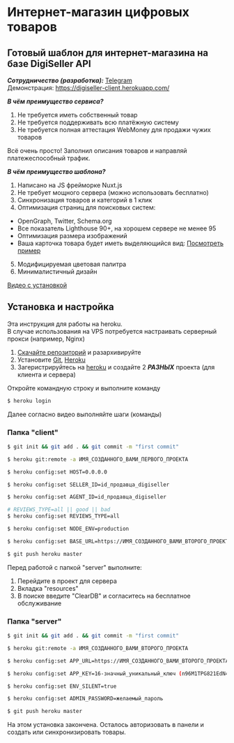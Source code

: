 # Интернет-магазин цифровых товаров

## Готовый шаблон для интернет-магазина на базе DigiSeller API

**_Сотрудничество (разработка):_** [Telegram](https://t.me/sonicbhf)  
Демонстрация: https://digiseller-client.herokuapp.com/

**_В чём преимущество сервиса?_**

1. Не требуется иметь собственный товар
2. Не требуется поддерживать всю платёжную систему
3. Не требуется полная аттестация WebMoney для продажи чужих товаров

Всё очень просто! Заполнил описания товаров и направляй платежеспособный трафик.

**_В чём преимущество шаблона?_**

1. Написано на JS фрейморке Nuxt.js
2. Не требует мощного сервера (можно использовать бесплатно)
3. Синхронизация товаров и категорий в 1 клик
4. Оптимизация страниц для поисковых систем:

- OpenGraph, Twitter, Schema.org
- Все показатель Lighthouse 90+, на хорошем сервере не менее 95
- Оптимизация размера изображений
- Ваша карточка товара будет иметь выделяющийся вид: [Посмотреть пример](https://i.imgur.com/KB8v4R8.png)

5. Модифицируемая цветовая палитра
6. Минималистичный дизайн

[Видео с установкой](https://www.youtube.com/watch?v=T8-OGv1erfU)

## Установка и настройка

Эта инструкция для работы на heroku.  
В случае использования на VPS потребуется настраивать серверный прокси (например, Nginx)

1. [Скачайте репозиторий](https://github.com/evdevru/digiseller-store/archive/refs/heads/main.zip) и разархивируйте
2. Установите [Git](https://git-scm.com/download/win), [Heroku](https://devcenter.heroku.com/articles/heroku-cli)
3. Загеристрируйтесь на [heroku](https://dashboard.heroku.com/) и создайте 2 **_РАЗНЫХ_** проекта (для клиента и сервера)

Откройте командную строку и выполните команду

```bash
$ heroku login
```

Далее согласно видео выполняйте шаги (команды)

### Папка "client"

```bash
$ git init && git add . && git commit -m "first commit"

$ heroku git:remote -a ИМЯ_СОЗДАННОГО_ВАМИ_ПЕРВОГО_ПРОЕКТА

$ heroku config:set HOST=0.0.0.0

$ heroku config:set SELLER_ID=id_продавца_digiseller

$ heroku config:set AGENT_ID=id_продавца_digiseller

# REVIEWS_TYPE=all || good || bad
$ heroku config:set REVIEWS_TYPE=all

$ heroku config:set NODE_ENV=production

$ heroku config:set BASE_URL=https://ИМЯ_СОЗДАННОГО_ВАМИ_ВТОРОГО_ПРОЕКТА.herokuapp.com/

$ git push heroku master
```

Перед работой с папкой "server" выполните:

1. Перейдите в проект для сервера
2. Вкладка "resources"
3. В поиске введите "ClearDB" и согласитесь на бесплатное обслуживание

### Папка "server"

```bash
$ git init && git add . && git commit -m "first commit"

$ heroku git:remote -a ИМЯ_СОЗДАННОГО_ВАМИ_ВТОРОГО_ПРОЕКТА

$ heroku config:set APP_URL=https://ИМЯ_СОЗДАННОГО_ВАМИ_ВТОРОГО_ПРОЕКТА.herokuapp.com

$ heroku config:set APP_KEY=16-значный_уникальный_ключ (n96M1TPG821EdN4mMIjnGKxGytx9W2UJ)

$ heroku config:set ENV_SILENT=true

$ heroku config:set ADMIN_PASSWORD=желаемый_пароль

$ git push heroku master
```

На этом установка закончена. Осталось авторизовать в панели и создать или синхронизировать товары.
